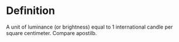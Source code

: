 # Definition

A unit of luminance (or brightness) equal to 1 international candle per
square centimeter. Compare apostilb.
